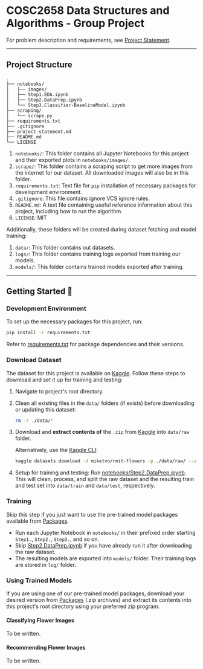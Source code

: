 # COSC2658 Data Structures and Algorithms - Group Project

For problem description and requirements, see [Project Statement](project-statement.md).

---


## Project Structure


```
.
├── notebooks/
│   ├── images/
│   ├── Step1.EDA.ipynb
│   ├── Step2.DataPrep.ipynb
│   └── Step3.Classifier-BaselineModel.ipynb
├── scraping/
│   └── scrape.py
├── requirements.txt
├── .gitignore
├── project-statement.md
├── README.md
└── LICENSE
```

1. `notebooks/`: This folder contains all Jupyter Notebooks for this project and their exported plots in `notebooks/images/`.
2. `scrape/`: This folder contains a scraping script to get more images from the internet for our dataset. All downloaded images will also be in this folder.
3. `requirements.txt`: Text file for `pip` installation of necessary packages for development environment.
4. `.gitignore`: This file contains ignore VCS ignore rules.
5. `README.md`: A text file containing useful reference information about this project, including how to run the algorithm.
6. `LICENSE`: MIT


Additionally, these folders will be created during dataset fetching and model training:

1. `data/`: This folder contains out datasets.
2. `logs/`: This folder contains training logs exported from training our models.
3. `models/`: This folder contains trained models exported after training.

---


## Getting Started 🚀


### Development Environment

To set up the necessary packages for this project, run:

```bash
pip install -r requirements.txt
```

Refer to [requirements.txt](requirements.txt) for package dependencies and their versions.


### Download Dataset

The dataset for this project is available on [Kaggle](https://kaggle.com/datasets/979207e9d5e6d91d26e8eb340941ae176c82fbdb2a25b4a436c273895ab96bb1). Follow these steps to download and set it up for training and testing:

1. Navigate to project's root directory.

2. Clean all existing files in the `data/` folders (if exists) before downloading or updating this dataset:

    ```bash
    rm -r ./data/*
    ```

3. Download and **extract contents of** the `.zip` from [Kaggle](https://kaggle.com/datasets/979207e9d5e6d91d26e8eb340941ae176c82fbdb2a25b4a436c273895ab96bb1) into `data/raw` folder.

   Alternatively, use the [Kaggle CLI](https://github.com/Kaggle/kaggle-api):

    ```bash
    kaggle datasets download -d miketvo/rmit-flowers -p ./data/raw/ --unzip
    ```

4. Setup for training and testing: Run [notebooks/Step2.DataPrep.ipynb](./notebooks/Step2.DataPrep.ipynb). This will clean, process, and split the raw dataset and the resulting train and test set into `data/train` and `data/test`, respectively.


### Training

Skip this step if you just want to use the pre-trained model packages available from [Packages](https://github.com/miketvo?tab=packages&repo_name=rmit2023a-cosc2753-assignment2).

- Run each Jupyter Notebook in `notebooks/` in their prefixed order starting `Step1.`, `Step2.`, `Step3.`, and so on.
- Skip [Step2.DataPrep.ipynb](./notebooks/Step2.DataPrep.ipynb) if you have already run it after downloading the raw dataset.
- The resulting models are exported into `models/` folder. Their training logs are stored in `log/` folder.


### Using Trained Models

If you are using one of our pre-trained model packages, download your desired version from [Packages](https://github.com/miketvo?tab=packages&repo_name=rmit2023a-cosc2753-assignment2) (.zip archives) and extract its contents into this project's root directory using your preferred zip program.

#### Classifying Flower Images

To be written.

#### Recommending Flower Images

To be written.
